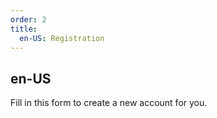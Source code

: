 ```yaml
---
order: 2
title:
  en-US: Registration
---
```

## en-US

Fill in this form to create a new account for you.

